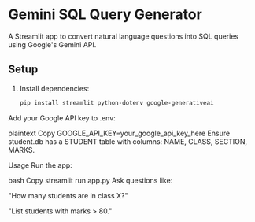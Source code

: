 # Gemini SQL Query Generator

A Streamlit app to convert natural language questions into SQL queries using Google's Gemini API.

## Setup

1. Install dependencies:
   ```bash
   pip install streamlit python-dotenv google-generativeai
Add your Google API key to .env:

plaintext
Copy
GOOGLE_API_KEY=your_google_api_key_here
Ensure student.db has a STUDENT table with columns: NAME, CLASS, SECTION, MARKS.

Usage
Run the app:

bash
Copy
streamlit run app.py
Ask questions like:

"How many students are in class X?"

"List students with marks > 80."
